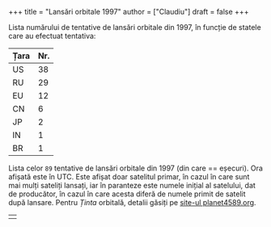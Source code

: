 +++
title = "Lansări orbitale 1997"
author = ["Claudiu"]
draft = false
+++

Lista numărului de tentative de lansări orbitale din 1997, în funcție de statele care au efectuat tentativa:

| Țara | Nr. |
|------|-----|
| US   | 38  |
| RU   | 29  |
| EU   | 12  |
| CN   | 6   |
| JP   | 2   |
| IN   | 1   |
| BR   | 1   |

Lista celor `89` tentative de lansări orbitale din 1997 (din care == eșecuri). Ora afișată este în UTC. Este afișat doar satelitul primar, în cazul în care sunt mai mulți sateliți lansați, iar în paranteze este numele inițial al satelului, dat de producător, în cazul în care acesta diferă de numele primit de satelit după lansare. Pentru _Ținta_ orbitală, detalii găsiți pe [site-ul planet4589.org](https://planet4589.org/space/log/orbcat.html).

|  |
|--|
|  |